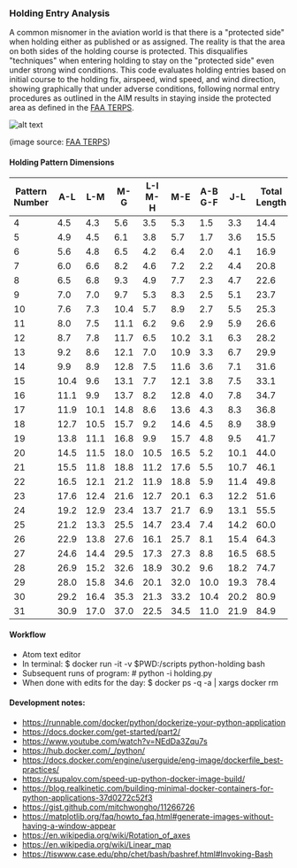 ### Holding Entry Analysis

A common misnomer in the aviation world is that there is a "protected side"
when holding either as published or as assigned. The reality is that the area
on both sides of the holding course is protected. This disqualifies
"techniques" when entering holding to stay on the "protected side" even under
strong wind conditions. This code evaluates holding entries based on initial
course to the holding fix, airspeed, wind speed, and wind direction, showing
graphically that under adverse conditions, following normal entry procedures as
outlined in the AIM results in staying inside the protected area as defined in
the [FAA TERPS][1].  

[1]: https://www.faa.gov/documentLibrary/media/Order/FAA_Order_8260.3C.pdf

![alt text][holding area]

[holding area]: ../master/TERPS-holding_area_construction.png "Holding area construction"
(image source: [FAA TERPS][1])

#### Holding Pattern Dimensions

| Pattern Number | A-L | L-M | M-G | L-I M-H | M-E | A-B G-F | J-L | Total Length | Total Width |
|----|------|------|------|------|------|------|------|------|------|
| 4  | 4.5  | 4.3  | 5.6  | 3.5  | 5.3  | 1.5  | 3.3  | 14.4 | 8.8  |
| 5  | 4.9  | 4.5  | 6.1  | 3.8  | 5.7  | 1.7  | 3.6  | 15.5 | 9.5  |
| 6  | 5.6  | 4.8  | 6.5  | 4.2  | 6.4  | 2.0  | 4.1  | 16.9 | 10.6 |
| 7  | 6.0  | 6.6  | 8.2  | 4.6  | 7.2  | 2.2  | 4.4  | 20.8 | 11.8 |
| 8  | 6.5  | 6.8  | 9.3  | 4.9  | 7.7  | 2.3  | 4.7  | 22.6 | 12.6 |
| 9  | 7.0  | 7.0  | 9.7  | 5.3  | 8.3  | 2.5  | 5.1  | 23.7 | 13.6 |
| 10 | 7.6  | 7.3  | 10.4 | 5.7  | 8.9  | 2.7  | 5.5  | 25.3 | 14.6 |
| 11 | 8.0  | 7.5  | 11.1 | 6.2  | 9.6  | 2.9  | 5.9  | 26.6 | 15.8 |
| 12 | 8.7  | 7.8  | 11.7 | 6.5  | 10.2 | 3.1  | 6.3  | 28.2 | 16.7 |
| 13 | 9.2  | 8.6  | 12.1 | 7.0  | 10.9 | 3.3  | 6.7  | 29.9 | 17.9 |
| 14 | 9.9  | 8.9  | 12.8 | 7.5  | 11.6 | 3.6  | 7.1  | 31.6 | 19.1 |
| 15 | 10.4 | 9.6  | 13.1 | 7.7  | 12.1 | 3.8  | 7.5  | 33.1 | 19.8 |
| 16 | 11.1 | 9.9  | 13.7 | 8.2  | 12.8 | 4.0  | 7.8  | 34.7 | 21.1 |
| 17 | 11.9 | 10.1 | 14.8 | 8.6  | 13.6 | 4.3  | 8.3  | 36.8 | 22.2 |
| 18 | 12.7 | 10.5 | 15.7 | 9.2  | 14.6 | 4.5  | 8.9  | 38.9 | 23.8 |
| 19 | 13.8 | 11.1 | 16.8 | 9.9  | 15.7 | 4.8  | 9.5  | 41.7 | 25.6 |
| 20 | 14.5 | 11.5 | 18.0 | 10.5 | 16.5 | 5.2  | 10.1 | 44.0 | 27.0 |
| 21 | 15.5 | 11.8 | 18.8 | 11.2 | 17.6 | 5.5  | 10.7 | 46.1 | 28.8 |
| 22 | 16.5 | 12.1 | 21.2 | 11.9 | 18.8 | 5.9  | 11.4 | 49.8 | 30.7 |
| 23 | 17.6 | 12.4 | 21.6 | 12.7 | 20.1 | 6.3  | 12.2 | 51.6 | 32.8 |
| 24 | 19.2 | 12.9 | 23.4 | 13.7 | 21.7 | 6.9  | 13.1 | 55.5 | 35.4 |
| 25 | 21.2 | 13.3 | 25.5 | 14.7 | 23.4 | 7.4  | 14.2 | 60.0 | 38.1 |
| 26 | 22.9 | 13.8 | 27.6 | 16.1 | 25.7 | 8.1  | 15.4 | 64.3 | 41.8 |
| 27 | 24.6 | 14.4 | 29.5 | 17.3 | 27.3 | 8.8  | 16.5 | 68.5 | 44.6 |
| 28 | 26.9 | 15.2 | 32.6 | 18.9 | 30.2 | 9.6  | 18.2 | 74.7 | 49.1 |
| 29 | 28.0 | 15.8 | 34.6 | 20.1 | 32.0 | 10.0 | 19.3 | 78.4 | 52.1 |
| 30 | 29.2 | 16.4 | 35.3 | 21.3 | 33.2 | 10.4 | 20.2 | 80.9 | 54.5 |
| 31 | 30.9 | 17.0 | 37.0 | 22.5 | 34.5 | 11.0 | 21.9 | 84.9 | 57.0 |

#### Workflow
- Atom text editor
- In terminal: $ docker run -it -v $PWD:/scripts python-holding bash
- Subsequent runs of program: # python -i holding.py
- When done with edits for the day: $ docker ps -q -a | xargs docker rm

#### Development notes:
- https://runnable.com/docker/python/dockerize-your-python-application
- https://docs.docker.com/get-started/part2/
- https://www.youtube.com/watch?v=NEdDa3Zqu7s
- https://hub.docker.com/_/python/
- https://docs.docker.com/engine/userguide/eng-image/dockerfile_best-practices/
- https://vsupalov.com/speed-up-python-docker-image-build/
- https://blog.realkinetic.com/building-minimal-docker-containers-for-python-applications-37d0272c52f3
- https://gist.github.com/mitchwongho/11266726
- https://matplotlib.org/faq/howto_faq.html#generate-images-without-having-a-window-appear
- https://en.wikipedia.org/wiki/Rotation_of_axes
- https://en.wikipedia.org/wiki/Linear_map
- https://tiswww.case.edu/php/chet/bash/bashref.html#Invoking-Bash
